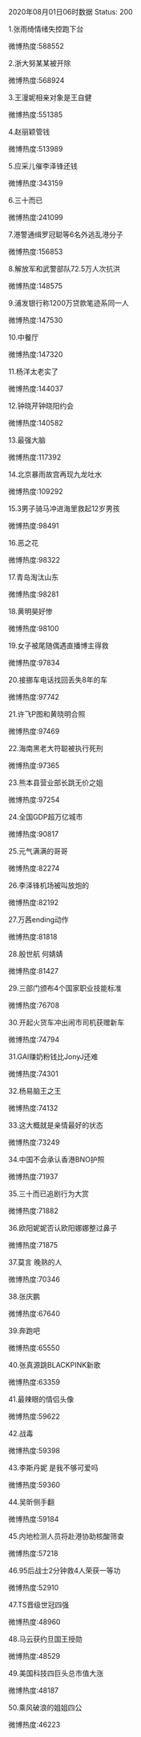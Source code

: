 2020年08月01日06时数据
Status: 200

1.张雨绮情绪失控跑下台

微博热度:588552

2.浙大努某某被开除

微博热度:568924

3.王漫妮相亲对象是王自健

微博热度:551385

4.赵丽颖管钱

微博热度:513989

5.应采儿催李泽锋还钱

微博热度:343159

6.三十而已

微博热度:241099

7.港警通缉罗冠聪等6名外逃乱港分子

微博热度:156853

8.解放军和武警部队72.5万人次抗洪

微博热度:148575

9.浦发银行称1200万贷款笔迹系同一人

微博热度:147530

10.中餐厅

微博热度:147320

11.杨洋太老实了

微博热度:144037

12.钟晓芹钟晓阳约会

微博热度:140582

13.最强大脑

微博热度:117392

14.北京暴雨故宫再现九龙吐水

微博热度:109292

15.3男子骑马冲进海里救起12岁男孩

微博热度:98491

16.恶之花

微博热度:98322

17.青岛淘汰山东

微博热度:98281

18.黄明昊好惨

微博热度:98100

19.女子被尾随偶遇直播博主得救

微博热度:97834

20.接挪车电话找回丢失8年的车

微博热度:97742

21.许飞P图和黄晓明合照

微博热度:97469

22.海南黑老大符聪被执行死刑

微博热度:97365

23.熊本县营业部长跳无价之姐

微博热度:97254

24.全国GDP超万亿城市

微博热度:90817

25.元气满满的哥哥

微博热度:82274

26.李泽锋机场被叫放炮的

微博热度:82192

27.万茜ending动作

微博热度:81818

28.殷世航 何婧婧

微博热度:81427

29.三部门颁布4个国家职业技能标准

微博热度:76708

30.开起火货车冲出闹市司机获赠新车

微博热度:74794

31.GAI赚奶粉钱比JonyJ还难

微博热度:74301

32.杨易脑王之王

微博热度:74132

33.这大概就是亲情最好的状态

微博热度:73249

34.中国不会承认香港BNO护照

微博热度:71937

35.三十而已追剧行为大赏

微博热度:71882

36.欧阳妮妮否认欧阳娜娜整过鼻子

微博热度:71875

37.莫言 晚熟的人

微博热度:70346

38.张庆鹏

微博热度:67640

39.奔跑吧

微博热度:65550

40.张真源跳BLACKPINK新歌

微博热度:63359

41.最辣眼的情侣头像

微博热度:59622

42.战毒

微博热度:59398

43.李斯丹妮 是我不够可爱吗

微博热度:59360

44.吴昕侧手翻

微博热度:59184

45.内地检测人员将赴港协助核酸筛查

微博热度:57218

46.95后战士2分钟救4人荣获一等功

微博热度:52910

47.TS晋级世冠四强

微博热度:48960

48.马云获约旦国王授勋

微博热度:48529

49.美国科技四巨头总市值大涨

微博热度:48187

50.乘风破浪的姐姐四公

微博热度:46223

